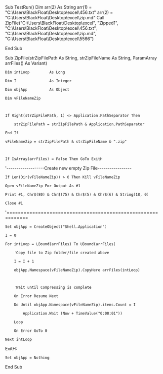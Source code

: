 Sub TestRun()
    Dim arr(2) As String
    arr(1) = "C:\Users\BlackFloat\Desktop\excel\456.txt"
    arr(2) = "C:\Users\BlackFloat\Desktop\excel\zip.md"
    Call ZipFile("C:\Users\BlackFloat\Desktop\excel", "Zipped1", "C:\Users\BlackFloat\Desktop\excel\456.txt", "C:\Users\BlackFloat\Desktop\excel\zip.md", "C:\Users\BlackFloat\Desktop\excel\5566")
    
 
End Sub

Sub ZipFile(strZipFilePath As String, strZipFileName As String, ParamArray arrFiles() As Variant)
 
    Dim intLoop         As Long
 
    Dim I               As Integer
 
    Dim objApp          As Object
 
    Dim vFileNameZip
 
 
 
    If Right(strZipFilePath, 1) <> Application.PathSeparator Then
 
        strZipFilePath = strZipFilePath & Application.PathSeparator
 
    End If
 
    vFileNameZip = strZipFilePath & strZipFileName & ".zip"
 
 
 
    If IsArray(arrFiles) = False Then GoTo ExitH
 
 
 
'-------------------Create new empty Zip File-----------------

    If Len(Dir(vFileNameZip)) > 0 Then Kill vFileNameZip
 
    Open vFileNameZip For Output As #1
 
    Print #1, Chr$(80) & Chr$(75) & Chr$(5) & Chr$(6) & String(18, 0)
 
    Close #1
 
'=============================================================

    Set objApp = CreateObject("Shell.Application")
 
    I = 0
 
    For intLoop = LBound(arrFiles) To UBound(arrFiles)
 
        'Copy file to Zip folder/file created above

        I = I + 1
 
        objApp.Namespace(vFileNameZip).CopyHere arrFiles(intLoop)
 
 
 
        'Wait until Compressing is complete

        On Error Resume Next
 
        Do Until objApp.Namespace(vFileNameZip).items.Count = I
 
            Application.Wait (Now + TimeValue("0:00:01"))
 
        Loop
 
        On Error GoTo 0
 
    Next intLoop
 
ExitH:
 
    Set objApp = Nothing
 
End Sub
